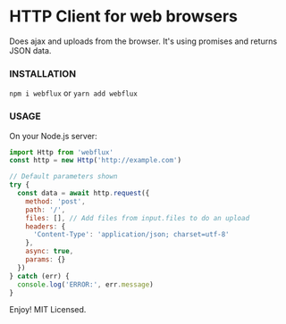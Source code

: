 # HTTP Client for web browsers

Does ajax and uploads from the browser. It's using promises and returns JSON data.

### INSTALLATION
```npm i webflux``` or ```yarn add webflux```

### USAGE
On your Node.js server:
```javascript
import Http from 'webflux'
const http = new Http('http://example.com')

// Default parameters shown
try {
  const data = await http.request({
    method: 'post',
    path: '/',
    files: [], // Add files from input.files to do an upload
    headers: {
      'Content-Type': 'application/json; charset=utf-8'
    },
    async: true,
    params: {}
  })
} catch (err) {
  console.log('ERROR:', err.message)
}
```
Enjoy! MIT Licensed.
